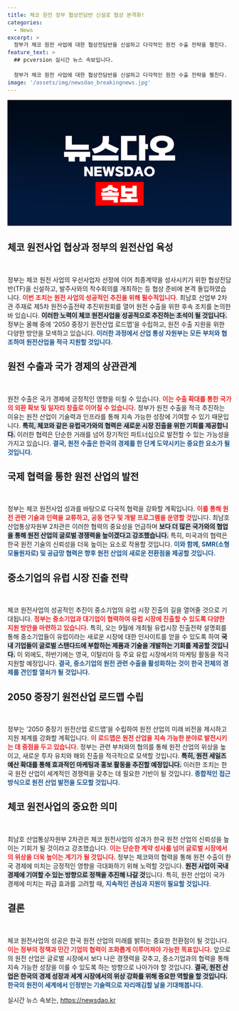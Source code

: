 ```yaml
---
title: 체코 원전 정부 협상전담반 신설로 협상 본격화!
categories:
  - News
excerpt: >
  정부가 체코 원전 사업에 대한 협상전담반을 신설하고 다각적인 원전 수출 전략을 펼친다. ‘2050 원전산업 로드맵’ 수립과 함께 글로벌 시장 진출을 위해 원전 세일즈를 강화할 계획이다.
feature_text: >
  ## pcversion 실시간 뉴스 속보입니다.

  정부가 체코 원전 사업에 대한 협상전담반을 신설하고 다각적인 원전 수출 전략을 펼친다. ‘2050 원전산업 로드맵’ 수립과 함께 글로벌 시장 진출을 위해 원전 세일즈를 강화할 계획이다.
image: '/assets/img/newsdao_breakingnews.jpg'
---
```


<p><img src="/assets/img/newsdao_breakingnews.jpg" alt="pcversion 속보" /></p>

<h2 data-ke-size="size26">체코 원전사업 협상과 정부의 원전산업 육성</h2>

<p data-ke-size="size16">&nbsp;</p>

<p>정부는 체코 원전 사업의 우선사업자 선정에 이어 최종계약을 성사시키기 위한 협상전담반(TF)을 신설하고, 발주사와의 착수회의를 개최하는 등 협상 준비에 본격 돌입하였습니다. <b><span style="color: #ee2323;">이번 조치는 원전 사업의 성공적인 추진을 위해 필수적입니다.</span></b> 최남호 산업부 2차관 주재로 제5차 원전수출전략 추진위원회를 열어 원전 수출을 위한 후속 조치를 논의한 바 있습니다. <b><span style="background-color: #21538527;">이러한 노력이 체코 원전사업을 성공적으로 추진하는 초석이 될 것입니다.</span></b> 정부는 올해 중에 ‘2050 중장기 원전산업 로드맵’을 수립하고, 원전 수출 지원을 위한 다양한 방안을 모색하고 있습니다. <b><span style="color: #1a5490;">이러한 과정에서 산업 통상 자원부는 모든 부처와 협조하여 원전산업을 적극 지원할 것입니다.</span></b></p>

<h2 data-ke-size="size26">원전 수출과 국가 경제의 상관관계</h2>

<p data-ke-size="size16">&nbsp;</p>

<p>원전 수출은 국가 경제에 긍정적인 영향을 미칠 수 있습니다. <b><span style="color: #ee2323;">이는 수출 확대를 통한 국가의 외환 확보 및 일자리 창출로 이어질 수 있습니다.</span></b> 정부가 원전 수출을 적극 추진하는 이유는 원전 산업이 기술력과 인프라를 통해 지속 가능한 성장에 기여할 수 있기 때문입니다. <b><span style="background-color: #21538527;">특히, 체코와 같은 유럽국가와의 협력은 새로운 시장 진출을 위한 기회를 제공합니다.</span></b> 이러한 협력은 단순한 거래를 넘어 장기적인 파트너십으로 발전할 수 있는 가능성을 가지고 있습니다. <b><span style="color: #1a5490;">결국, 원전 수출은 한국의 경제를 한 단계 도약시키는 중요한 요소가 될 것입니다.</span></b></p>

<h2 data-ke-size="size26">국제 협력을 통한 원전 산업의 발전</h2>

<p data-ke-size="size16">&nbsp;</p>

<p>정부는 체코 원전사업 성과를 바탕으로 다국적 협력을 강화할 계획입니다. <b><span style="color: #ee2323;">이를 통해 원전 관련 기술과 인력을 교류하고, 공동 연구 및 개발 프로그램을 운영할 것</span></b>입니다. 최남호 산업통상자원부 2차관은 이러한 협력의 중요성을 언급하며 <b><span style="background-color: #21538527;">보다 더 많은 국가와의 협업을 통해 원전 산업의 글로벌 경쟁력을 높이겠다고 강조했습니다.</span></b> 특히, 미국과의 협력은 한국 원전 기술의 신뢰성을 더욱 높이는 요소로 작용할 것입니다. <b><span style="color: #1a5490;">이와 함께, SMR(소형모듈원자로) 및 공급망 협력은 향후 원전 산업의 새로운 전환점을 제공할 것입니다.</span></b></p>

<h2 data-ke-size="size26">중소기업의 유럽 시장 진출 전략</h2>

<p data-ke-size="size16">&nbsp;</p>

<p>체코 원전사업의 성공적인 추진이 중소기업의 유럽 시장 진출의 길을 열어줄 것으로 기대됩니다. <b><span style="color: #ee2323;">정부는 중소기업과 대기업이 협력하여 유럽 시장에 진출할 수 있도록 다양한 지원 방안을 마련하고 있습니다.</span></b> 특히, 오는 9월에 개최될 유럽시장 진출전략 설명회를 통해 중소기업들이 유럽이라는 새로운 시장에 대한 인사이트를 얻을 수 있도록 하여 <b><span style="background-color: #21538527;">국내 기업들이 글로벌 스탠다드에 부합하는 제품과 기술을 개발하는 기회를 제공할 것입니다.</span></b> 이 외에도, 하반기에는 영국, 이탈리아 등 주요 유럽 시장에서의 마케팅 활동을 적극 지원할 예정입니다. <b><span style="color: #1a5490;">결국, 중소기업의 원전 관련 수출을 활성화하는 것이 한국 전체의 경제를 견인할 열쇠가 될 것입니다.</span></b></p>

<h2 data-ke-size="size26">2050 중장기 원전산업 로드맵 수립</h2>

<p data-ke-size="size16">&nbsp;</p>

<p>정부는 ‘2050 중장기 원전산업 로드맵’을 수립하여 원전 산업의 미래 비전을 제시하고 지원 체계를 강화할 계획입니다. <b><span style="color: #ee2323;">이 로드맵은 원전 산업을 지속 가능한 분야로 발전시키는 데 중점을 두고 있습니다.</span></b>  정부는 관련 부처와의 협의를 통해 원전 산업의 위상을 높이고, 새로운 투자 유치와 해외 진출을 적극적으로 모색할 것입니다. <b><span style="background-color: #21538527;">특히, 원전 세일즈 예산 확대를 통해 효과적인 마케팅과 홍보 활동을 추진할 예정입니다.</span></b> 이러한 조치는 한국 원전 산업이 세계적인 경쟁력을 갖추는 데 필요한 기반이 될 것입니다. <b><span style="color: #1a5490;">종합적인 접근 방식으로 원전 산업 발전을 도모할 것입니다.</span></b></p>

<h2 data-ke-size="size26">체코 원전사업의 중요한 의미</h2>

<p data-ke-size="size16">&nbsp;</p>

<p>최남호 산업통상자원부 2차관은 체코 원전사업의 성과가 한국 원전 산업의 신뢰성을 높이는 기회가 될 것이라고 강조했습니다. <b><span style="color: #ee2323;">이는 단순한 계약 성사를 넘어 글로벌 시장에서의 위상을 더욱 높이는 계기가 될 것입니다.</span></b> 정부는 체코와의 협력을 통해 원전 수출이 한국 경제에 미치는 긍정적인 영향을 극대화하기 위해 노력할 것입니다. <b><span style="background-color: #21538527;">원전 사업이 국내 경제에 기여할 수 있는 방향으로 정책을 추진해 나갈 것</span></b>입니다. 특히, 원전 산업이 국가 경제에 미치는 파급 효과를 고려할 때, <b><span style="color: #1a5490;">지속적인 관심과 지원이 필요할 것입니다.</span></b>  </p>

<h2 data-ke-size="size26">결론</h2>

<p data-ke-size="size16">&nbsp;</p>

<p>체코 원전사업의 성공은 한국 원전 산업의 미래를 밝히는 중요한 전환점이 될 것입니다. <b><span style="color: #ee2323;">이는 정부의 정책과 민간 기업의 협력이 조화롭게 이루어져야 가능한 목표입니다.</span></b> 앞으로의 원전 산업은 글로벌 시장에서 보다 나은 경쟁력을 갖추고, 중소기업과의 협력을 통해 지속 가능한 성장을 이룰 수 있도록 하는 방향으로 나아가야 할 것입니다. <b><span style="background-color: #21538527;">결국, 원전 산업은 한국의 경제 성장과 세계 시장에서의 위상 강화를 위해 중요한 역할을 할 것입니다.</span></b> <b><span style="color: #1a5490;">한국의 원전이 세계에서 인정받는 기술력으로 자리매김할 날을 기대해봅니다.</span></b> </p>

<p data-ke-size="size16"></p>
실시간 뉴스 속보는, <a href="https://newsdao.kr" rel="dofollow">https://newsdao.kr</a>


